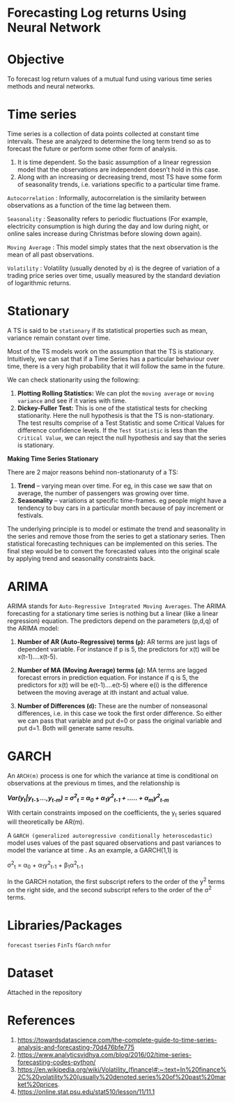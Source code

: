 # Forecasting Log returns Using Neural Network

# Objective
To forecast log return values of a mutual fund using various time series methods and neural networks.

# Time series
Time series is a collection of data points collected at constant time intervals. These are analyzed to determine the long term trend so as to forecast the future or perform some other form of analysis.
1) It is time dependent. So the basic assumption of a linear regression model that the observations are independent doesn’t hold in this case.
2) Along with an increasing or decreasing trend, most TS have some form of seasonality trends, i.e. variations specific to a particular time frame.

`Autocorrelation` : Informally, autocorrelation is the similarity between observations as a function of the time lag between them.

`Seasonality` : Seasonality refers to periodic fluctuations (For example, electricity consumption is high during the day and low during night, or online sales increase during Christmas before slowing down again).

`Moving Average` : This model simply states that the next observation is the mean of all past observations.

`Volatility` : Volatility (usually denoted by `σ`) is the degree of variation of a trading price series over time, usually measured by the standard deviation of logarithmic returns.

# Stationary 
A TS is said to be `stationary` if its statistical properties such as mean, variance remain constant over time.

Most of the TS models work on the assumption that the TS is stationary. Intuitively, we can sat that if a Time Series has a particular behaviour over time, there is a very high probability that it will follow the same in the future.

We can check stationarity using the following:
1) **Plotting Rolling Statistics:** We can plot the `moving average` or `moving variance` and see if it varies with time.
2) **Dickey-Fuller Test:** This is one of the statistical tests for checking stationarity. Here the null hypothesis is that the TS is non-stationary. The test results comprise of a Test Statistic and some Critical Values for difference confidence levels. If the `Test Statistic` is less than the `Critical Value`, we can reject the null hypothesis and say that the series is stationary.

**Making Time Series Stationary**

There are 2 major reasons behind non-stationaruty of a TS:
1. **Trend** – varying mean over time. For eg, in this case we saw that on average, the number of passengers was growing over time.
2. **Seasonality** – variations at specific time-frames. eg people might have a tendency to buy cars in a particular month because of pay increment or festivals.

The underlying principle is to model or estimate the trend and seasonality in the series and remove those from the series to get a stationary series. Then statistical forecasting techniques can be implemented on this series. The final step would be to convert the forecasted values into the original scale by applying trend and seasonality constraints back.

# ARIMA
ARIMA stands for `Auto-Regressive Integrated Moving Averages`. The ARIMA forecasting for a stationary time series is nothing but a linear (like a linear regression) equation. The predictors depend on the parameters (p,d,q) of the ARIMA model:

1) **Number of AR (Auto-Regressive) terms (`p`):** AR terms are just lags of dependent variable. For instance if p is 5, the predictors for x(t) will be x(t-1)….x(t-5).


2) **Number of MA (Moving Average) terms (`q`):** MA terms are lagged forecast errors in prediction equation. For instance if q is 5, the predictors for x(t) will be e(t-1)….e(t-5) where e(i) is the difference between the moving average at ith instant and actual value.


3) **Number of Differences (`d`):** These are the number of nonseasonal differences, i.e. in this case we took the first order difference. So either we can pass that variable and put d=0 or pass the original variable and put d=1. Both will generate same results.

# GARCH

An `ARCH(m)` process is one for which the variance at time  is conditional on observations at the previous m times, and the relationship is

**_Var(y<sub>t</sub>|y<sub>t-1</sub>,...,y<sub>t-m</sub>) = &sigma;<sup>2</sup><sub>t</sub> = &alpha;<sub>0</sub> + &alpha;<sub>1</sub>y<sup>2</sup><sub>t-1</sub> + ..... + &alpha;<sub>m</sub>y<sup>2</sup><sub>t-m</sub>_**

With certain constraints imposed on the coefficients, the y<sub>t</sub> series squared will theoretically be AR(m).

A `GARCH (generalized autoregressive conditionally heteroscedastic)` model uses values of the past squared observations and past variances to model the variance at time . As an example, a GARCH(1,1) is

&sigma;<sup>2</sup><sub>t</sub> = &alpha;<sub>0</sub> + &alpha;<sub>1</sub>y<sup>2</sup><sub>t-1</sub> + &beta;<sub>1</sub>&alpha;<sup>2</sup><sub>t-1</sub>

In the GARCH notation, the first subscript refers to the order of the y<sup>2</sup> terms on the right side, and the second subscript refers to the order of the &sigma;<sup>2</sup> terms.

# Libraries/Packages


`forecast` `tseries` `FinTs` `fGarch` `nnfor`

# Dataset 

Attached in the repository

# References

1) https://towardsdatascience.com/the-complete-guide-to-time-series-analysis-and-forecasting-70d476bfe775
2) https://www.analyticsvidhya.com/blog/2016/02/time-series-forecasting-codes-python/
3) https://en.wikipedia.org/wiki/Volatility_(finance)#:~:text=In%20finance%2C%20volatility%20(usually%20denoted,series%20of%20past%20market%20prices.
4) https://online.stat.psu.edu/stat510/lesson/11/11.1
